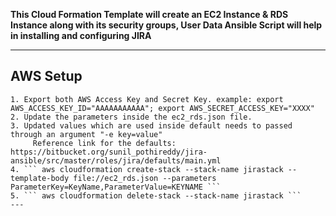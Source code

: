 **This Cloud Formation Template will create an EC2 Instance & RDS Instance along with its security groups, User Data Ansible Script will help in installing and configuring JIRA**


---

## AWS Setup

```
1. Export both AWS Access Key and Secret Key. example: export AWS_ACCESS_KEY_ID="AAAAAAAAAAA"; export AWS_SECRET_ACCESS_KEY="XXXX"
2. Update the parameters inside the ec2_rds.json file.
3. Updated values which are used inside default needs to passed through an argument "-e key=value"
	 Reference link for the defaults: https://bitbucket.org/sunil_pothireddy/jira-ansible/src/master/roles/jira/defaults/main.yml
4. ``` aws cloudformation create-stack --stack-name jirastack --template-body file://ec2_rds.json --parameters ParameterKey=KeyName,ParameterValue=KEYNAME ```
5. ``` aws cloudformation delete-stack --stack-name jirastack ```
---
